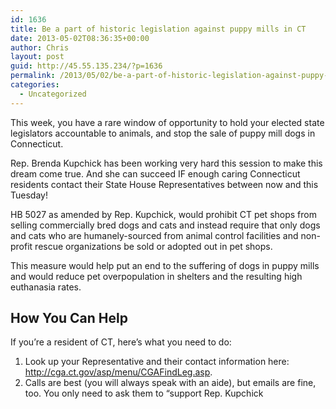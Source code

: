 ```yaml
---
id: 1636
title: Be a part of historic legislation against puppy mills in CT
date: 2013-05-02T08:36:35+00:00
author: Chris
layout: post
guid: http://45.55.135.234/?p=1636
permalink: /2013/05/02/be-a-part-of-historic-legislation-against-puppy-mills-in-ct/
categories:
  - Uncategorized
---
```

This week, you have a rare window of opportunity to hold your elected state legislators accountable to animals, and stop the sale of puppy mill dogs in Connecticut.

Rep. Brenda Kupchick has been working very hard this session to make this dream come true. And she can succeed IF enough caring Connecticut residents contact their State House Representatives between now and this Tuesday! 

HB 5027 as amended by Rep. Kupchick, would prohibit CT pet shops from selling commercially bred dogs and cats and instead require that only dogs and cats who are humanely-sourced from animal control facilities and non-profit rescue organizations be sold or adopted out in pet shops.

This measure would help put an end to the suffering of dogs in puppy mills and would reduce pet overpopulation in shelters and the resulting high euthanasia rates.

## How You Can Help

If you&#8217;re a resident of CT, here&#8217;s what you need to do:

  1. Look up your Representative and their contact information here: <http://cga.ct.gov/asp/menu/CGAFindLeg.asp>.
  2. Calls are best (you will always speak with an aide), but emails are fine, too. You only need to ask them to &#8220;support Rep. Kupchick